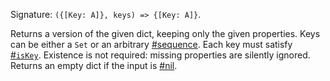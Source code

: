Signature: `({[Key: A]}, keys) => {[Key: A]}`.

Returns a version of the given dict, keeping only the given properties. Keys can be either a `Set` or an arbitrary [#sequence](#function-arr). Each key must satisfy [#`isKey`](#function-iskey). Existence is not required: missing properties are silently ignored. Returns an empty dict if the input is [#nil](#function-isnil).
